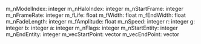 m_nModelIndex: integer
m_nHaloIndex: integer
m_nStartFrame: integer
m_nFrameRate: integer
m_fLife: float
m_fWidth: float
m_fEndWidth: float
m_nFadeLength: integer
m_fAmplitude: float
m_nSpeed: integer
r: integer
g: integer
b: integer
a: integer
m_nFlags: integer
m_nStartEntity: integer
m_nEndEntity: integer
m_vecStartPoint: vector
m_vecEndPoint: vector